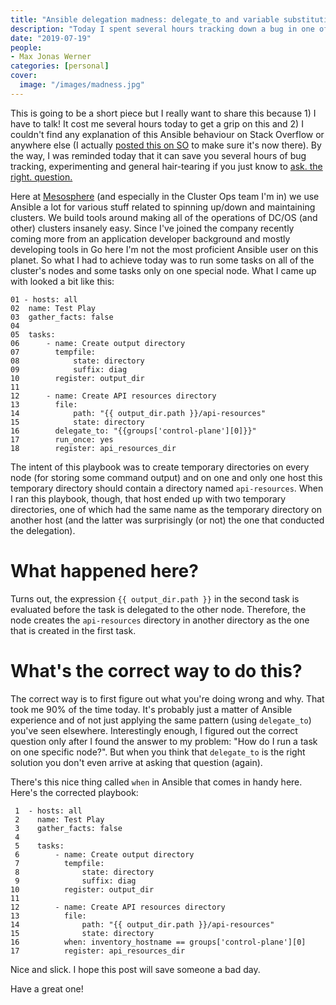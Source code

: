```yaml
---
title: "Ansible delegation madness: delegate_to and variable substitution"
description: "Today I spent several hours tracking down a bug in one of our playbooks where a variable would be substituted with the wrong value if the task was delegated."
date: "2019-07-19"
people: 
- Max Jonas Werner
categories: [personal]
cover:
  image: "/images/madness.jpg"
---
```


This is going to be a short piece but I really want to share this because 1)
I have to talk! It cost me several hours today to get a grip on this and 2) I
couldn't find any explanation of this Ansible behaviour on Stack Overflow or
anywhere else (I actually [posted this on
SO](https://stackoverflow.com/questions/57116025/ansible-variable-substitution-in-combination-with-task-delegation/)
to make sure it's now there). By the way, I was reminded today that it can save
you several hours of bug tracking, experimenting and general hair-tearing if you
just know to [ask. the right. question.](https://stackoverflow.com/questions/31912748/how-to-run-a-particular-task-on-specific-host-in-ansible/31912973)

Here at [Mesosphere](https://mesosphere.io) (and especially in the Cluster Ops
team I'm in) we use Ansible a lot for various stuff related to spinning up/down
and maintaining clusters. We build tools around making all of the operations of
DC/OS (and other) clusters insanely easy. Since I've joined the company recently
coming more from an application developer background and mostly developing tools
in Go here I'm not the most proficient Ansible user on this planet. So what I
had to achieve today was to run some tasks on all of the cluster's nodes and
some tasks only on one special node. What I came up with looked a bit like this:

```
01 - hosts: all
02  name: Test Play
03  gather_facts: false
04
05  tasks:
06      - name: Create output directory
07        tempfile:
08            state: directory
09            suffix: diag
10        register: output_dir
11
12      - name: Create API resources directory
13        file:
14            path: "{{ output_dir.path }}/api-resources"
15            state: directory
16        delegate_to: "{{groups['control-plane'][0]}}"
17        run_once: yes
18        register: api_resources_dir
```

The intent of this playbook was to create temporary directories on every node
(for storing some command output) and on one and only one host this temporary
directory should contain a directory named `api-resources`. When I ran this
playbook, though, that host ended up with two temporary directories, one of
which had the same name as the temporary directory on another host (and the
latter was surprisingly (or not) the one that conducted the delegation).

# What happened here?

Turns out, the expression `{{ output_dir.path }}` in the second task is
evaluated before the task is delegated to the other node. Therefore, the node
creates the `api-resources` directory in another directory as the one that is
created in the first task.

# What's the correct way to do this?

The correct way is to first figure out what you're doing wrong and why. That
took me 90% of the time today. It's probably just a matter of Ansible experience
and of not just applying the same pattern (using `delegate_to`) you've seen
elsewhere. Interestingly enough, I figured out the correct question only after I
found the answer to my problem: "How do I run a task on one specific node?". But
when you think that `delegate_to` is the right solution you don't even arrive at
asking that question (again).

There's this nice thing called `when` in Ansible that comes in handy here.
Here's the corrected playbook:

```
 1	- hosts: all
 2	  name: Test Play
 3	  gather_facts: false
 4
 5	  tasks:
 6	      - name: Create output directory
 7	        tempfile:
 8	            state: directory
 9	            suffix: diag
10	        register: output_dir
11
12	      - name: Create API resources directory
13	        file:
14	            path: "{{ output_dir.path }}/api-resources"
15	            state: directory
16	        when: inventory_hostname == groups['control-plane'][0]
17	        register: api_resources_dir
```

Nice and slick. I hope this post will save someone a bad day.

Have a great one!
